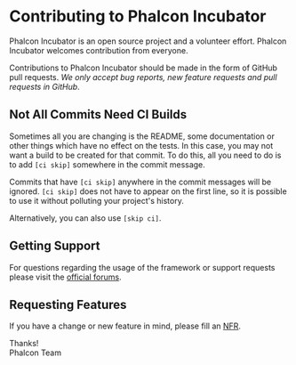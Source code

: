 # Contributing to Phalcon Incubator

Phalcon Incubator is an open source project and a volunteer effort. Phalcon Incubator welcomes contribution from everyone.

Contributions to Phalcon Incubator should be made in the form of GitHub pull requests.
*We only accept bug reports, new feature requests and pull requests in GitHub*.

## Not All Commits Need CI Builds

Sometimes all you are changing is the README, some documentation or other things which have no effect on the tests.
In this case, you may not want a build to be created for that commit. To do this, all you need to do is to add `[ci skip]`
somewhere in the commit message.

Commits that have `[ci skip]` anywhere in the commit messages will be ignored. `[ci skip]` does not have to appear on the
first line, so it is possible to use it without polluting your project's history.

Alternatively, you can also use `[skip ci]`.

## Getting Support

For questions regarding the usage of the framework or support requests please visit the [official forums](http://forum.phalconphp.com/).

## Requesting Features

If you have a change or new feature in mind, please fill an [NFR](https://github.com/phalcon/cphalcon/wiki/New-Feature-Request---NFR).

Thanks! <br />
Phalcon Team
